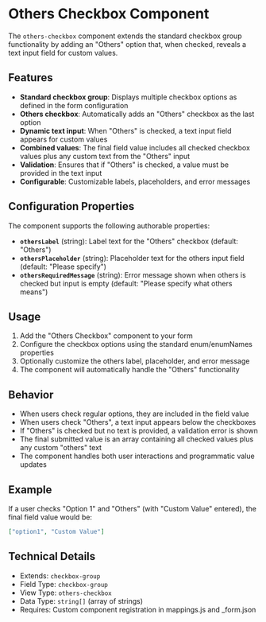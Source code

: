 # Others Checkbox Component

The `others-checkbox` component extends the standard checkbox group functionality by adding an "Others" option that, when checked, reveals a text input field for custom values.

## Features

- **Standard checkbox group**: Displays multiple checkbox options as defined in the form configuration
- **Others checkbox**: Automatically adds an "Others" checkbox as the last option
- **Dynamic text input**: When "Others" is checked, a text input field appears for custom values
- **Combined values**: The final field value includes all checked checkbox values plus any custom text from the "Others" input
- **Validation**: Ensures that if "Others" is checked, a value must be provided in the text input
- **Configurable**: Customizable labels, placeholders, and error messages

## Configuration Properties

The component supports the following authorable properties:

- **`othersLabel`** (string): Label text for the "Others" checkbox (default: "Others")
- **`othersPlaceholder`** (string): Placeholder text for the others input field (default: "Please specify")
- **`othersRequiredMessage`** (string): Error message shown when others is checked but input is empty (default: "Please specify what others means")

## Usage

1. Add the "Others Checkbox" component to your form
2. Configure the checkbox options using the standard enum/enumNames properties
3. Optionally customize the others label, placeholder, and error message
4. The component will automatically handle the "Others" functionality

## Behavior

- When users check regular options, they are included in the field value
- When users check "Others", a text input appears below the checkboxes
- If "Others" is checked but no text is provided, a validation error is shown
- The final submitted value is an array containing all checked values plus any custom "others" text
- The component handles both user interactions and programmatic value updates

## Example

If a user checks "Option 1" and "Others" (with "Custom Value" entered), the final field value would be:
```json
["option1", "Custom Value"]
```

## Technical Details

- Extends: `checkbox-group`
- Field Type: `checkbox-group`
- View Type: `others-checkbox`
- Data Type: `string[]` (array of strings)
- Requires: Custom component registration in mappings.js and _form.json
